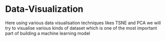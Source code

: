# Data-Visualization
Here using various data visualisation techniques likes TSNE and PCA we will try to visualise various kinds of dataset which is one of the most important part of building a machine learning model
